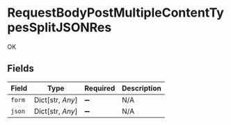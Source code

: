 # RequestBodyPostMultipleContentTypesSplitJSONRes

OK


## Fields

| Field              | Type               | Required           | Description        |
| ------------------ | ------------------ | ------------------ | ------------------ |
| `form`             | Dict[str, *Any*]   | :heavy_minus_sign: | N/A                |
| `json`             | Dict[str, *Any*]   | :heavy_minus_sign: | N/A                |